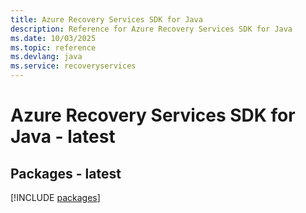 ```yaml
---
title: Azure Recovery Services SDK for Java
description: Reference for Azure Recovery Services SDK for Java
ms.date: 10/03/2025
ms.topic: reference
ms.devlang: java
ms.service: recoveryservices
---
```

# Azure Recovery Services SDK for Java - latest
## Packages - latest
[!INCLUDE [packages](recovery-services-index.md)]